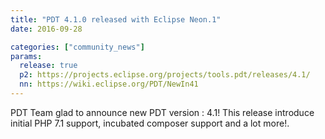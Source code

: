 ```yaml
---
title: "PDT 4.1.0 released with Eclipse Neon.1"
date: 2016-09-28

categories: ["community_news"]
params:
  release: true
  p2: https://projects.eclipse.org/projects/tools.pdt/releases/4.1/
  nn: https://wiki.eclipse.org/PDT/NewIn41
--- 
```

PDT Team glad to announce new PDT version : 4.1! This release introduce initial PHP 7.1 support, incubated composer support and a lot more!.
